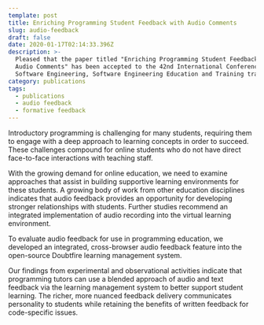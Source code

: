 ```yaml
---
template: post
title: Enriching Programming Student Feedback with Audio Comments
slug: audio-feedback
draft: false
date: 2020-01-17T02:14:33.396Z
description: >-
  Pleased that the paper titled "Enriching Programming Student Feedback with
  Audio Comments" has been accepted to the 42nd International Conference on
  Software Engineering, Software Engineering Education and Training track.
category: publications
tags:
  - publications
  - audio feedback
  - formative feedback
---
```

Introductory programming is challenging for many students, requiring them to engage with a deep approach to learning concepts in order to succeed. These challenges compound for online students who do not have direct face-to-face interactions with teaching staff.

With the growing demand for online education, we need to examine approaches that assist in building supportive learning environments for these students. A growing body of work from other education disciplines indicates that audio feedback provides an opportunity for developing stronger relationships with students. Further studies recommend an integrated implementation of audio recording into the virtual learning environment.

To evaluate audio feedback for use in programming education, we developed an integrated, cross-browser audio feedback feature into the open-source Doubtfire learning management system.

Our findings from experimental and observational activities indicate that programming tutors can use a blended approach of audio and text feedback via the learning management system to better support student learning. The richer, more nuanced feedback delivery communicates personality to students while retaining the benefits of written feedback for code-specific issues.
